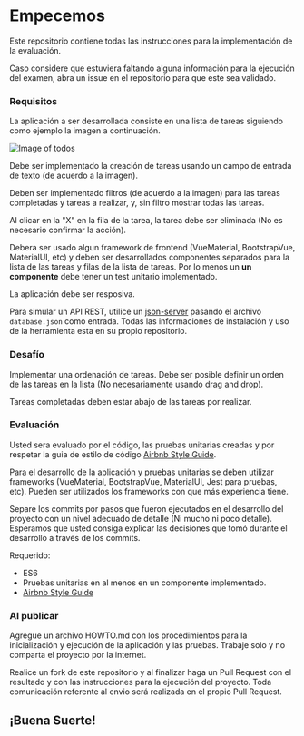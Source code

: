 # Empecemos

Este repositorio contiene todas las instrucciones para la implementación de la evaluación.

Caso considere que estuviera faltando alguna información para la ejecución del examen, abra un issue en el repositorio para que este sea validado.

### Requisitos

La aplicación a ser desarrollada consiste en una lista de tareas siguiendo como ejemplo la imagen a continuación.

![Image of todos](https://github.com/tonitim13/frontend-examen/master/wireframe.png)

Debe ser implementado la creación de tareas usando un campo de entrada de texto (de acuerdo a la imagen).

Deben ser implementado filtros (de acuerdo a la imagen) para las tareas completadas y tareas a realizar, y, sin filtro mostrar todas las tareas.

Al clicar en la "X" en la fila de la tarea, la tarea debe ser eliminada (No es necesario confirmar la acción).

Debera ser usado algun framework de frontend (VueMaterial, BootstrapVue, MaterialUI, etc) y deben ser desarrollados componentes separados para la lista de las tareas y filas de la lista de tareas. Por lo menos un **un componente** debe tener un test unitario implementado.

La aplicación debe ser resposiva.

Para simular un API REST, utilice un [json-server](https://github.com/typicode/json-server) pasando el archivo `database.json` como entrada. Todas las informaciones de instalación y uso de la herramienta esta en su propio repositorio.

### Desafío

Implementar una ordenación de tareas. Debe ser posible definir un orden de las tareas en la lista (No necesariamente usando drag and drop).

Tareas completadas deben estar abajo de las tareas por realizar.

### Evaluación

Usted sera evaluado por el código, las pruebas unitarias creadas y por respetar la guia de estilo de código [Airbnb Style Guide](https://github.com/airbnb/javascript).

Para el desarrollo de la aplicación y pruebas unitarias se deben utilizar frameworks (VueMaterial, BootstrapVue, MaterialUI, Jest para pruebas, etc). Pueden ser utilizados los frameworks con que más experiencia tiene.

Separe los commits por pasos que fueron ejecutados en el desarrollo del proyecto con un nivel adecuado de detalle (Ni mucho ni poco detalle). Esperamos que usted consiga explicar las decisiones que tomó durante el desarrollo a través de los commits.

Requerido:

* ES6
* Pruebas unitarias en al menos en un componente implementado.
* [Airbnb Style Guide](https://github.com/airbnb/javascript)

### Al publicar

Agregue un archivo HOWTO.md con los procedimientos para la inicialización y ejecución de la aplicación y las pruebas. Trabaje solo y no comparta el proyecto por la internet.

Realice un fork de este repositorio y al finalizar haga un Pull Request con el resultado y con las instrucciones para la ejecución del proyecto. Toda comunicación referente al envio será realizada en el propio Pull Request.

## ¡Buena Suerte!


